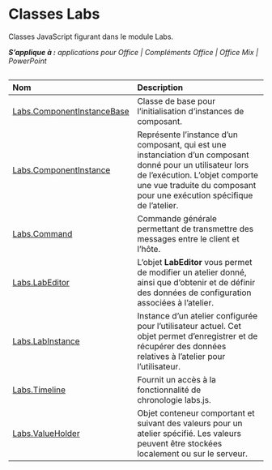 
# <a name="labs-classes"></a>Classes Labs
Classes JavaScript figurant dans le module Labs.

 _**S’applique à :** applications pour Office | Compléments Office | Office Mix | PowerPoint_



## 


|**Nom**|**Description**|
|:-----|:-----|
|[Labs.ComponentInstanceBase](../../reference/office-mix/labs.componentinstancebase.md)|Classe de base pour l’initialisation d’instances de composant.|
|[Labs.ComponentInstance](../../reference/office-mix/labs.componentinstance.md)|Représente l’instance d’un composant, qui est une instanciation d’un composant donné pour un utilisateur lors de l’exécution. L’objet comporte une vue traduite du composant pour une exécution spécifique de l’atelier.|
|[Labs.Command](../../reference/office-mix/labs.command.md)|Commande générale permettant de transmettre des messages entre le client et l’hôte.|
|[Labs.LabEditor](../../reference/office-mix/labs.labeditor.md)|L’objet **LabEditor** vous permet de modifier un atelier donné, ainsi que d’obtenir et de définir des données de configuration associées à l’atelier.|
|[Labs.LabInstance](../../reference/office-mix/labs.labinstance.md)|Instance d’un atelier configurée pour l’utilisateur actuel. Cet objet permet d’enregistrer et de récupérer des données relatives à l’atelier pour l’utilisateur.|
|[Labs.Timeline](../../reference/office-mix/labs.timeline.md)|Fournit un accès à la fonctionnalité de chronologie labs.js.|
|[Labs.ValueHolder](../../reference/office-mix/labs.valueholder.md)|Objet conteneur comportant et suivant des valeurs pour un atelier spécifié. Les valeurs peuvent être stockées localement ou sur le serveur.|
